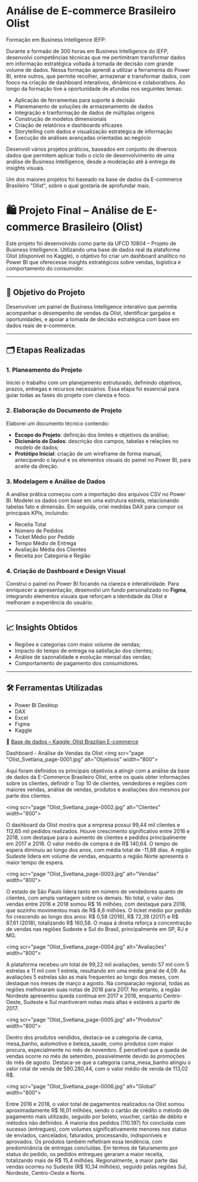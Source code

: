 # Análise de E-commerce Brasileiro Olist


Formação em Business Intelligence IEFP:

Durante a formaão de 300 horas em Business Intelligence do IEFP, desenvolvi competências técnicas que me pertimitram transformar dados em informação estratégica voltada 
à tomada de decisão com grande volume de dados. Nessa formação aprendi a utilizar a ferramenta do Power BI, entre outros, que permite recolher, armazenar e transformar dados, com fooco na criação de dashboard interativos, dinâmicos e colaborativos. Ao longo da formação tive a oportunidade de afundas nos seguintes temas:

- Aplicação de ferramentas para suporte à decisão
- Planemanento de soluções de armazenamento de dados
- Integração e tranformação de dados de múltiplas origens
- Construção de modelos dimensionais
- Criação de relatórios e dashboards eficazes
- Storytelling com dados e visualização estratégica de informação
- Execução de análises avançadas orientadas ao negócio

Desenvoli vários projetos práticos, baseados em conjunto de diversos dados que permitem aplicar todo o ciclo de desenvolvimento de uma análise de Business Intelligence, desde a modelação até à entrega de insights visuais.

Um dos maiores projetos foi baseado na base de dados da E-commerce Brasileiro "Olist", sobre o qual gostaria de aprofundar mais.


# 🛍️ Projeto Final – Análise de E-commerce Brasileiro (Olist)

Este projeto foi desenvolvido como parte da UFCD 10804 – Projeto de Business Intelligence. Utilizando uma base de dados real da plataforma Olist (disponível no Kaggle), o objetivo foi criar um dashboard analítico no Power BI que oferecesse insights estratégicos sobre vendas, logística e comportamento do consumidor.

---

## 🎯 Objetivo do Projeto

Desenvolver um painel de Business Intelligence interativo que permita acompanhar o desempenho de vendas da Olist, identificar gargalos e oportunidades, e apoiar a tomada de decisão estratégica com base em dados reais de e-commerce.

---

## 🗂️ Etapas Realizadas

### 1. Planeamento do Projeto

Iniciei o trabalho com um planejamento estruturado, definindo objetivos, prazos, entregas e recursos necessários. Essa etapa foi essencial para guiar todas as fases do projeto com clareza e foco.

### 2. Elaboração do Documento de Projeto

Elaborei um documento técnico contendo:
- **Escopo do Projeto**: definição dos limites e objetivos da análise;
- **Dicionário de Dados**: descrição dos campos, tabelas e relações no modelo de dados;
- **Protótipo Inicial**: criação de um wireframe de forma manual, antecipando o layout e os elementos visuais do painel no Power BI, para aceite da direção.

### 3. Modelagem e Análise de Dados

A análise prática começou com a importação dos arquivos CSV no Power BI. Modelei os dados com base em uma estrutura estrela, relacionando tabelas fato e dimensão. Em seguida, criei medidas DAX para compor os principais KPIs, incluindo:

- Receita Total
- Número de Pedidos
- Ticket Médio por Pedido
- Tempo Médio de Entrega
- Avaliação Média dos Clientes
- Receita por Categoria e Região

### 4. Criação do Dashboard e Design Visual

Construi o painel no Power BI focando na clareza e interatividade. Para enriquecer a apresentação, desenvolvi um fundo personalizado no **Figma**, integrando elementos visuais que reforçam a identidade da Olist e melhoram a experiência do usuário.

---

## 📈 Insights Obtidos

- Regiões e categorias com maior volume de vendas;
- Impacto do tempo de entrega na satisfação dos clientes;
- Análise de sazonalidade e evolução mensal das vendas;
- Comportamento de pagamento dos consumidores.

---

## 🛠️ Ferramentas Utilizadas

- Power BI Desktop  
- DAX  
- Excel  
- Figma  
- Kaggle  

🔗 [Base de dados – Kaggle: Olist Brazilian E-commerce](https://www.kaggle.com/datasets/olistbr/brazilian-ecommerce)


Dashboard - Análise de Vendas da Olist
<img scr="page "Olist_Svetlana_page-0001.jpg" alt="Objetivos" width="800"> </p>

Aqui foram definidos os principais objetivos a  atingir com a análise da base de dados da E-Commerce Brasileiro Olist, entre os quais obter informações sobre os clientes, definidr o Top 10 de clientes, vendedores e regiões com maiores vendas, análise de vendas, produtos e avaliações dos mesmos por parte dos clientes.

<img scr="page "Olist_Svetlana_page-0002.jpg" alt="Clientes" width="800"> </p>
O dashboard da Olist mostra que a empresa possui 99,44 mil clientes e 112,65 mil pedidos realizados. Houve crescimento significativo entre 2016 e 2018, com destaque para o aumento de clientes e pedidos principalmente em 2017 e 2018. O valor médio de compra é de R$ 140,64. O tempo de espera diminuiu ao longo dos anos, com média total de -11,88 dias. A região Sudeste lidera em volume de vendas, enquanto a região Norte apresenta o maior tempo de espera.

<img scr="page "Olist_Svetlana_page-0003.jpg" alt="Vendas" width="800"> </p>
O estado de São Paulo lidera tanto em número de vendedores quanto de clientes, com ampla vantagem sobre os demais. No total, o valor das vendas entre 2016 e 2018 somou R$ 16 milhões, com destaque para 2018, que sozinho movimentou mais de R$ 8,6 milhões.
O ticket médio por pedido foi crescendo ao longo dos anos: R$ 0,58 (2016), R$ 72,39 (2017) e R$ 87,61 (2018), totalizando R$ 160,58. O mapa à direita reforça a concentração de vendas nas regiões Sudeste e Sul do Brasil, principalmente em SP, RJ e MG.

<img scr="page "Olist_Svetlana_page-0004.jpg" alt="Avaliações" width="800"> </p>
A plataforma recebeu um total de 99,22 mil avaliações, sendo 57 mil com 5 estrelas e 11 mil com 1 estrela, resultando em uma média geral de 4,09.
As avaliações 5 estrelas são as mais frequentes ao longo dos meses, com destaque nos meses de março a agosto.
Na comparação regional, todas as regiões melhoraram suas notas de 2016 para 2017. No entanto, a região Nordeste apresentou queda contínua em 2017 e 2018, enquanto Centro-Oeste, Sudeste e Sul mantiveram notas mais altas e estáveis a partir de 2017.

<img scr="page "Olist_Svetlana_page-0005.jpg" alt="Produtos" width="800"> </p>

Dentro dos produtos vendidos, destaca-se a categoria de cama, mesa_banho, automotivo e beleza_saude, como produtos com maior procura, especialmente no mês de novembro. É percetível que a queda de vendas ocorre no mês de setembro, possivelmente devido às promoções do mês de agosto. Destaca-se que a categoria cama_mesa_banho atingiu o valor rotal de venda de 590.280,44, com o valor médio de venda de 113,02 R$.

<img scr="page "Olist_Svetlana_page-0006.jpg" alt="Global" width="800"> </p>
Entre 2016 e 2018, o valor total de pagamentos realizados na Olist somou aproximadamente R$ 16,01 milhões, sendo o cartão de crédito o método de pagamento mais utilizado, seguido por boleto, voucher, cartão de débito e métodos não definidos. A maioria dos pedidos (110.197) foi concluída com sucesso (entregues), com volumes significativamente menores nos status de enviados, cancelados, faturados, processando, indisponíveis e aprovados. Os produtos também refletiram essa tendência, com predominância de entregas concluídas. Em termos de faturamento por status do pedido, os pedidos entregues geraram a maior receita, totalizando mais de R$ 15,4 milhões. Regionalmente, a maior parte das vendas ocorreu no Sudeste (R$ 10,34 milhões), seguido pelas regiões Sul, Nordeste, Centro-Oeste e Norte.
